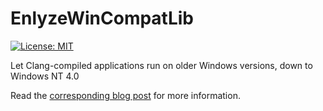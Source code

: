 # EnlyzeWinCompatLib

[![License: MIT](https://img.shields.io/badge/License-MIT-yellow.svg)](https://opensource.org/licenses/MIT)

Let Clang-compiled applications run on older Windows versions, down to Windows NT 4.0

Read the [corresponding blog post](https://building.enlyze.com/posts/targeting-25-years-of-windows-with-visual-studio-2019/) for more information.
